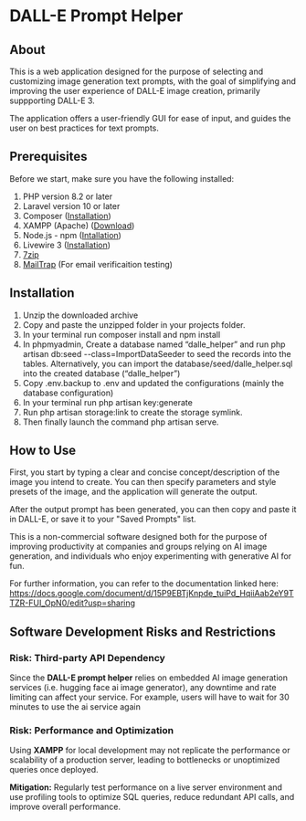 # DALL-E Prompt Helper

## About

This is a web application designed for the purpose of selecting and customizing image generation text prompts, with the goal of simplifying and improving the user experience of DALL-E image creation, primarily suppporting DALL-E 3.

The application offers a user-friendly GUI for ease of input, and guides the user on best practices for text prompts.

## Prerequisites

Before we start, make sure you have the following installed:
1. PHP version 8.2 or later
2. Laravel version 10 or later
3. Composer ([Installation](https://getcomposer.org/download/))
4. XAMPP (Apache) ([Download](https://www.apachefriends.org/download.html))
5. Node.js - npm ([Intallation](https://nodejs.org/en/download/package-manager))
6. Livewire 3 ([Installation](https://livewire.laravel.com/docs/installation))
7. [7zip](https://www.7-zip.org/download.html)
8. [MailTrap](https://mailtrap.io/home) (For email verificaition testing)

## Installation

1. Unzip the downloaded archive
2. Copy and paste the unzipped folder in your projects folder. 
3. In your terminal run composer install and npm install
4. In phpmyadmin, Create a database named “dalle_helper” and run php artisan db:seed --class=ImportDataSeeder to seed the records into the tables. Alternatively, you can import the database/seed/dalle_helper.sql into the created database (“dalle_helper”) 
5. Copy .env.backup to .env and updated the configurations (mainly the database configuration)
6. In your terminal run php artisan key:generate
7. Run php artisan storage:link to create the storage symlink.
8. Then finally launch the command php artisan serve.

## How to Use

First, you start by typing a clear and concise concept/description of the image you intend to create. You can then specify parameters and style presets of the image, and the application will generate the output.

After the output prompt has been generated, you can then copy and paste it in DALL-E, or save it to your "Saved Prompts" list.

This is a non-commercial software designed both for the purpose of improving productivity at companies and groups relying on AI image generation, and individuals who enjoy experimenting with generative AI for fun.

For further information, you can refer to the documentation linked here: https://docs.google.com/document/d/15P9EBTjKnpde_tuiPd_HqiiAab2eY9TTZR-FUI_OpN0/edit?usp=sharing

## Software Development Risks and Restrictions

### Risk: Third-party API Dependency
Since the **DALL-E prompt helper** relies on embedded AI image generation services (i.e. hugging face ai image generator), any downtime and rate limiting can affect your service. For example, users will have to wait for 30 minutes to use the ai service again

### Risk: Performance and Optimization
Using **XAMPP** for local development may not replicate the performance or scalability of a production server, leading to bottlenecks or unoptimized queries once deployed.

**Mitigation:** Regularly test performance on a live server environment and use profiling tools to optimize SQL queries, reduce redundant API calls, and improve overall performance.

